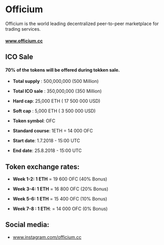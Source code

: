 # Officium
Officium is the world leading decentralized peer-to-peer marketplace for trading services.
#### www.officium.cc

## ICO Sale 

####  70% of the tokens will be offered during tokken sale.

* **Total supply** : 500,000,000 (500 Million)

* **Total ICO sale** : 350,000,000 (350 Million)

* **Hard cap**: 25,000 ETH ( 17 500 000 USD)
* **Soft cap** : 5,000 ETH (  3 500 000 USD)

* **Token symbol**: OFC

* **Standard course**: 1ETH = 14 000 OFC

* **Start date**: 1.7.2018 - 15:00 UTC

* **End date**: 25.8.2018 - 15:00 UTC

 

## Token exchange rates:

* **Week 1-2: 1 ETH** = 19 600 OFC (40% Bonus)

* **Week 3-4: 1 ETH** = 16 800 OFC  (20% Bonus)

* **Week 5-6: 1 ETH** = 15 400 OFC  (10% Bonus)

* **Week 7-8 : 1 ETH**: = 14 000 OFC  (0% Bonus)


## Social media:
* www.instagram.com/officium.cc
